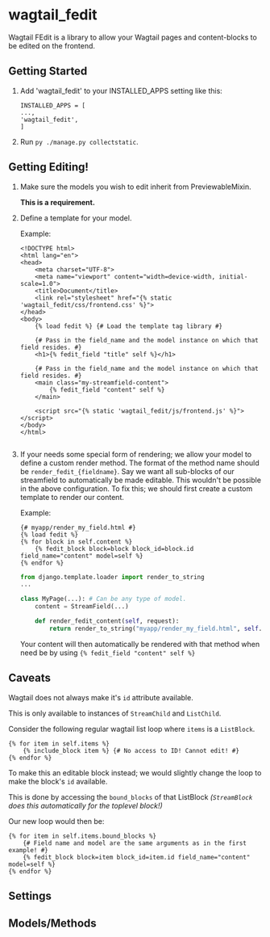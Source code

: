 wagtail_fedit
=============

Wagtail FEdit is a library to allow your Wagtail pages and content-blocks to be edited on the frontend.

Getting Started
---------------

1. Add 'wagtail_fedit' to your INSTALLED_APPS setting like this:

   ```
   INSTALLED_APPS = [
   ...,
   'wagtail_fedit',
   ]
   ```
2. Run `py ./manage.py collectstatic`.

## Getting Editing!

1. Make sure the models you wish to edit inherit from PreviewableMixin.

   **This is a requirement.**
2. Define a template for your model.

   Example:

   ```django-html
   <!DOCTYPE html>
   <html lang="en">
   <head>
       <meta charset="UTF-8">
       <meta name="viewport" content="width=device-width, initial-scale=1.0">
       <title>Document</title>
       <link rel="stylesheet" href="{% static 'wagtail_fedit/css/frontend.css' %}">
   </head>
   <body>
       {% load fedit %} {# Load the template tag library #}

       {# Pass in the field_name and the model instance on which that field resides. #}
       <h1>{% fedit_field "title" self %}</h1>

       {# Pass in the field_name and the model instance on which that field resides. #}
       <main class="my-streamfield-content">
           {% fedit_field "content" self %}
       </main>

       <script src="{% static 'wagtail_fedit/js/frontend.js' %}"></script>
   </body>
   </html>


   ```
3. If your needs some special form of rendering; we allow your model to define a custom render method.
   The format of the method name should be `render_fedit_{fieldname}`.
   Say we want all sub-blocks of our streamfield to automatically be made editable. This wouldn't be possible in the above configuration.
   To fix this; we should first create a custom template to render our content.

   Example:

   ```django-html
   {# myapp/render_my_field.html #}
   {% load fedit %}
   {% for block in self.content %}
       {% fedit_block block=block block_id=block.id field_name="content" model=self %}
   {% endfor %}

   ```

   ```python
   from django.template.loader import render_to_string
   ...

   class MyPage(...): # Can be any type of model.
       content = StreamField(...)

       def render_fedit_content(self, request):
           return render_to_string("myapp/render_my_field.html", self.get_context(request))
   ```

   Your content will then automatically be rendered with that method when need be by using `{% fedit_field "content" self %}`

## Caveats

Wagtail does not always make it's `id` attribute available.

This is only available to instances of `StreamChild` and `ListChild`.

Consider the following regular wagtail list loop where `items` is a `ListBlock`.

```django-html
{% for item in self.items %}
    {% include_block item %} {# No access to ID! Cannot edit! #}
{% endfor %}
```

To make this an editable block instead; we would slightly change the loop to make the block's `id` available.

This is done by accessing the `bound_blocks` of that ListBlock *(`StreamBlock` does this automatically for the toplevel block!)*

Our new loop would then be:

```django-html
{% for item in self.items.bound_blocks %}
    {# Field name and model are the same arguments as in the first example! #}
    {% fedit_block block=item block_id=item.id field_name="content" model=self %}
{% endfor %}
```

## Settings

## Models/Methods
